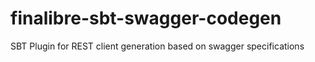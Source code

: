 # finalibre-sbt-swagger-codegen
SBT Plugin for REST client generation based on swagger specifications
